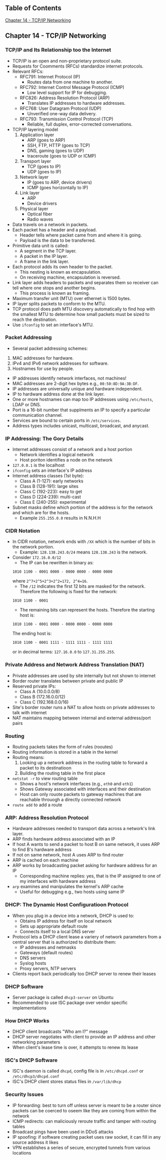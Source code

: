 ## Table of Contents
[Chapter 14 - TCP/IP Networking](#Chapter-14---TCP/IP-Networking)

## Chapter 14 - TCP/IP Networking

### TCP/IP and Its Relationship too the Internet

- TCP/IP is an open and non-proprietary protocol suite.
- Requests for Coomments (RFCs) standardize internet protocols.
- Relevant RFCs:
    * RFC791: Internet Protocol (IP)
        + Routes data from one machine to another.
    * RFC792: Internet Control Message Protocol (ICMP)
        + Low level support for IP for debugging.
    * RFC826: Address Resolution Protocol (ARP)
        + Translates IP addresses to hardware addresses.
    * RFC768: User Datagram Protocol (UDP)
        + Unverified one-way data delivery.
    * RFC793: Transmission Control Protocol (TCP)
        + Reliable, full duplex, error-corrected conversations.
- TCP/IP layering model
    1. Application layer
        * ARP (goes to ARP)
        * SSH, FTP, HTTP (goes to TCP)
        * DNS, gaming (goes to UDP)
        * traceroute (goes to UDP or ICMP)
    2. Transport layer
        * TCP (goes to IP)
        * UDP (goes to IP)
    3. Network layer
        * IP (goes to ARP, device drivers)
        * ICMP (goes horizontally to IP)
    4. Link layer
        * ARP
        * Device drivers
    5. Physical layer
        * Optical fiber
        * Radio waves
- Data travels on a network in packets.
- Each packet has a header and a payload.
    * Header tells where packet came from and where it is going.
    * Payload is the data to be transferred.
- Primitive data unit is called:
    * A segment in the TCP layer.
    * A packet in the IP layer.
    * A frame in the link layer.
- Each protocol adds its own header to the packet.
    * This nesting is known as encapsulation.
    * On receiving machine, encapsulation is reversed.
- Link layer adds headers to packets and separates them so receiver can tell where one stops and another begins.
    * This process is known as framing.
- Maximum transfer unit (MTU) over ethernet is 1500 bytes.
- IP layer splits packets to conform to the MTU.
- TCP protocol does path MTU discovery automatically to find hop with the smallest MTU to determine how small packets must be sized to reach the destination.
- Use `ifconfig` to set an interface's MTU.

### Packet Addressing

- Several packet addressing schemes:
1. MAC addresses for hardware.
2. IPv4 and IPv6 network addresses for software.
3. Hostnames for use by people.
- IP addresses identify network interfaces, not machines!
- MAC addresses are 2-digit hex bytes e.g., `00:50:8D:9A:3B:DF`.
- IP addresses are universally unique and hardware independent.
- IP to hardware address done at the link layer.
- One or more hostnames can map too IP addresses using `/etc/hosts`, LDAP or DNS.
- Port is a 16-bit number that supplments an IP to specify a particular communication channel.
- Services are bound to certain ports in `/etc/services`.
- Address types includes unicast, multicast, broadcast, and anycast.

### IP Addressing: The Gory Details

- Internet addresses consist of a network and a host portion
    * Network identifies a logical network
    * Host poriton identifies a node on the network
- `127.0.0.1` is the localhost
- `ifconfig` sets an interface's IP address
- Internet address classes (1st byte):
    * Class A (1-127): early networks
    * Class B (128-191): large sites
    * Class C (192-223): easy to get
    * Class D (224-239): multi-cast
    * Class E (240-255): experimental
- Subnet masks define which portion of the address is for the network and which are for the hosts.
    * Example `255.255.0.0` results in N.N.H.H

### CIDR Notation

- In CIDR notation, network ends with `/XX` which is the number of bits in the network portion.
    * Example: `128.138.243.0/24` means `128.138.243` is the network.
- Consider `172.16.0.0/12`
    * The IP can be rewritten in binary as:
    ```
    1010 1100 - 0001 0000 - 0000 0000 - 0000 0000
    ```
    where `2^7+2^5+2^3+2^2=172, 2^4=16`.
    * The `/12` indicates the first 12 bits are masked for the network. Therefore the following is fixed for the network:
    ```
    1010 1100 - 0001
    ```
    * The remaining bits can represent the hosts. Therefore the starting host is:
    ```
    1010 1100 - 0001 0000 - 0000 0000 - 0000 0000
    ```
    The ending host is:
    ```
    1010 1100 - 0001 1111 - 1111 1111 - 1111 1111
    ```
    or in decimal terms: `127.16.0.0` to `127.31.255.255`.

### Private Address and Network Address Translation (NAT)

- Private addresses are used by site internally but not shown to internet
- Border router translates between private and public IP
- Reserved private IPs:
    * Class A (10.0.0.0/8)
    * Class B (172.16.0.0/12)
    * Class C (192.168.0.0/16)
- Site's border router runs a NAT to allow hosts on private addresses to talk with internet
- NAT maintains mapping between internal and external address/port pairs

### Routing

- Routing packets takes the form of rules (rooutes)
- Routing information is stored in a table in the kernel
- Routing means:
    1. Looking up a network address in the routing table to forward a packet to its destinatioon
    2. Building the routing table in the first place
- `netstat -r` to view routing table
    * Shows a host's network interfaces (e.g., `eth0` and `eth1`)
    * Shows Gateway associated with interfaces and their destination
    * Host can only rouote packets to gateway machines that are reachable throuogh a directly connected network
- `route add` to add a route

### ARP: Address Resolution Protocol

- Hardware addresses needed to transport data across a network's link layer.
- ARP finds hardware address associated with an IP
- If host A wants to send a packet to host B on same network, it uses ARP to find B's hardware address
- If not on same network, host A uses ARP to find router
- ARP is cached on each machine
- ARP works by broadcasting packet asking for hardware address for an IP
    * Corresponding machine replies: yes, that is the IP assigned to one of my interfaces with hardware address
- `arp` examines and manipulates the kernel's ARP cache
    * Useful for debugging e.g., two hosts using same IP

### DHCP: The Dynamic Host Configuratioon Protocol

- When you plug in a device into a network, DHCP is used to:
    * Obtains IP address for itself on local network
    * Sets up appropriate default route
    * Connects itself to a local DNS server
- Protocol lets a DHCP client lease a variery of network parameters from a central server that is authorized to distribute them:
    * IP addresses and netmasks
    * Gateways (default routes)
    * DNS servers
    * Syslog hosts
    * Proxy servers, NTP servers
- Clients report back periodically too DHCP server to renew their leases

### DHCP Software

- Server package is called `dhcp3-server` on Ubuntu
- Recommended to use ISC package over vendor specific implementations

### How DHCP Works

- DHCP client broadcasts "Who am I?" message
- DHCP server negotiates with client to provide an IP address and other networking parameters
- When client's lease time is over, it attempts to renew its lease

### ISC's DHCP Software

- ISC's daemon is called `dhcpd`, config file is in `/etc/dhcpd.conf` or `/etc/dhcp3/dhcpd.conf`
- ISC's DHCP client stores status files in `/var/lib/dhcp`

### Security Issues

- IP forwarding: best to turn off unless server is meant to be a router since packets can be coerced to oseem like they are coming from within the network
- ICMP redirects: can maliciously reroute traffic and tamper with routing tables
- Broadcast pings have been used in DDoS attacks
- IP spoofing: if software creating packet uses raw socket, it can fill in any source address it likes
- VPN establishes a series of secure, encrypted tunnels from various locations
